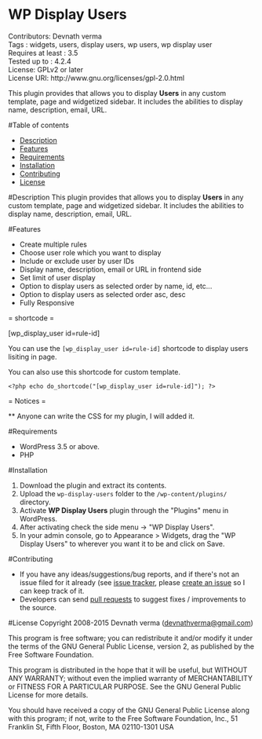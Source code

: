 # WP Display Users
<p>
Contributors: Devnath verma<br />
Tags : widgets, users, display users, wp users, wp display user<br />
Requires at least : 3.5<br />
Tested up to : 4.2.4<br />
License: GPLv2 or later<br />
License URI: http://www.gnu.org/licenses/gpl-2.0.html
</p>

This plugin provides that allows you to display **Users** in any custom template, page and widgetized sidebar. It includes the abilities to display name, description, email, URL.

#Table of contents
<ul>
<li><a href="https://github.com/devnathverma/wp-display-users#description">Description</a></li>
<li><a href="https://github.com/devnathverma/wp-display-users#features">Features</a></li>
<li><a href="https://github.com/devnathverma/wp-display-users#requirements">Requirements</a></li>
<li><a href="https://github.com/devnathverma/wp-display-users#installation">Installation</a></li>
<li><a href="https://github.com/devnathverma/wp-display-users#contributing">Contributing</a></li>
<li><a href="https://github.com/devnathverma/wp-display-users#license">License</a></li>
</ul>

#Description
This plugin provides that allows you to display **Users** in any custom template, page and widgetized sidebar. It includes the abilities to display name, description, email, URL.

#Features
<ul>
<li>Create multiple rules</li>
<li>Choose user role which you want to display </li>
<li>Include or exclude user by user IDs</li>
<li> Display name, description, email or URL in frontend side</li>
<li> Set limit of user display</li>
<li> Option to display users as selected order by name, id, etc...</li>
<li> Option to display users as selected order asc, desc</li>
<li> Fully Responsive</li>
</ul>

= shortcode =

[wp_display_user id=rule-id]

You can use the <code>[wp_display_user id=rule-id]</code> shortcode to display users lisiting in page.

You can also use this shortcode for custom template.

`<?php echo do_shortcode("[wp_display_user id=rule-id]"); ?>`

= Notices =

** Anyone can write the CSS for my plugin, I will added it. 

#Requirements
<ul>
<li>WordPress 3.5 or above.</li>
<li>PHP</li>
</ul>

#Installation
1. Download the plugin and extract its contents.
2. Upload the `wp-display-users` folder to the `/wp-content/plugins/` directory.
3. Activate **WP Display Users** plugin through the "Plugins" menu in WordPress.
4. After activating check the side menu -> "WP Display Users".
5. In your admin console, go to Appearance > Widgets, drag the "WP Display Users" to wherever you want it to be and click on Save.

#Contributing
<ul>
<li>If you have any ideas/suggestions/bug reports, and if there's not an issue filed for it already (see <a href="https://github.com/devnathverma/wp-display-users/issues">issue tracker</a>, please <a href="https://github.com/devnathverma/wp-display-users/issues/new">create an issue</a> so I can keep track of it.</li>
<li>Developers can send <a href="https://github.com/devnathverma/wp-display-users/pulls">pull requests</a> to suggest fixes / improvements to the source.</li>
</ul>

#License
Copyright 2008-2015 Devnath verma (devnathverma@gmail.com)

This program is free software; you can redistribute it and/or modify
it under the terms of the GNU General Public License, version 2, as
published by the Free Software Foundation.

This program is distributed in the hope that it will be useful,
but WITHOUT ANY WARRANTY; without even the implied warranty of
MERCHANTABILITY or FITNESS FOR A PARTICULAR PURPOSE.  See the
GNU General Public License for more details.

You should have received a copy of the GNU General Public License
along with this program; if not, write to the Free Software
Foundation, Inc., 51 Franklin St, Fifth Floor, Boston, MA  02110-1301  USA
